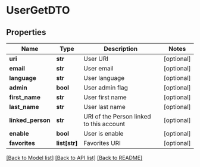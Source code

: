 # UserGetDTO

## Properties
Name | Type | Description | Notes
------------ | ------------- | ------------- | -------------
**uri** | **str** | User URI | [optional] 
**email** | **str** | User email | [optional] 
**language** | **str** | User language | [optional] 
**admin** | **bool** | User admin flag | [optional] 
**first_name** | **str** | User first name | [optional] 
**last_name** | **str** | User last name | [optional] 
**linked_person** | **str** | URI of the Person linked to this account | [optional] 
**enable** | **bool** | User is enable | [optional] 
**favorites** | **list[str]** | Favorites URI | [optional] 

[[Back to Model list]](../README.md#documentation-for-models) [[Back to API list]](../README.md#documentation-for-api-endpoints) [[Back to README]](../README.md)


